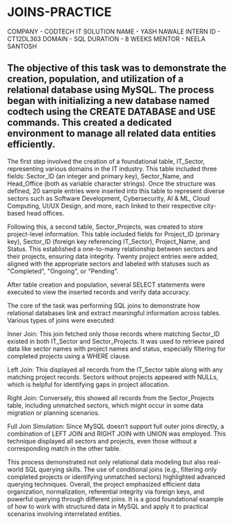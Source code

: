 # JOINS-PRACTICE
COMPANY - CODTECH IT SOLUTION
NAME - YASH NAWALE
INTERN ID - CT12DL363
DOMAIN - SQL 
DURATION - 8 WEEKS
MENTOR - NEELA SANTOSH

## The objective of this task was to demonstrate the creation, population, and utilization of a relational database using MySQL. The process began with initializing a new database named codtech using the CREATE DATABASE and USE commands. This created a dedicated environment to manage all related data entities efficiently.

The first step involved the creation of a foundational table, IT_Sector, representing various domains in the IT industry. This table included three fields: Sector_ID (an integer and primary key), Sector_Name, and Head_Office (both as variable character strings). Once the structure was defined, 20 sample entries were inserted into this table to represent diverse sectors such as Software Development, Cybersecurity, AI & ML, Cloud Computing, UI/UX Design, and more, each linked to their respective city-based head offices.

Following this, a second table, Sector_Projects, was created to store project-level information. This table included fields for Project_ID (primary key), Sector_ID (foreign key referencing IT_Sector), Project_Name, and Status. This established a one-to-many relationship between sectors and their projects, ensuring data integrity. Twenty project entries were added, aligned with the appropriate sectors and labeled with statuses such as "Completed", "Ongoing", or "Pending".

After table creation and population, several SELECT statements were executed to view the inserted records and verify data accuracy.

The core of the task was performing SQL joins to demonstrate how relational databases link and extract meaningful information across tables. Various types of joins were executed:

Inner Join: This join fetched only those records where matching Sector_ID existed in both IT_Sector and Sector_Projects. It was used to retrieve paired data like sector names with project names and status, especially filtering for completed projects using a WHERE clause.

Left Join: This displayed all records from the IT_Sector table along with any matching project records. Sectors without projects appeared with NULLs, which is helpful for identifying gaps in project allocation.

Right Join: Conversely, this showed all records from the Sector_Projects table, including unmatched sectors, which might occur in some data migration or planning scenarios.

Full Join Simulation: Since MySQL doesn’t support full outer joins directly, a combination of LEFT JOIN and RIGHT JOIN with UNION was employed. This technique displayed all sectors and projects, even those without a corresponding match in the other table.

This process demonstrated not only relational data modeling but also real-world SQL querying skills. The use of conditional joins (e.g., filtering only completed projects or identifying unmatched sectors) highlighted advanced querying techniques. Overall, the project emphasized efficient data organization, normalization, referential integrity via foreign keys, and powerful querying through different joins. It is a good foundational example of how to work with structured data in MySQL and apply it to practical scenarios involving interrelated entities.
